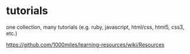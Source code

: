tutorials
=========

one collection, many tutorials (e.g. ruby, javascript, html/css, html5, css3, etc.)

https://github.com/1000miles/learning-resources/wiki/Resources
